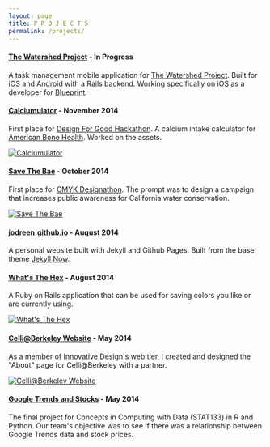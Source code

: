 ```yaml
---
layout: page
title: P R O J E C T S
permalink: /projects/
---
```

#### <a href="http://github.com/calblueprint/watershed">The Watershed Project</a> - In Progress

A task management mobile application for <a href="http://www.thewatershedproject.org/home.php" target="_blank">The Watershed Project</a>. Built for iOS and Android with a Rails backend. Working specifically on iOS as a developer for <a href="http://bptech.berkeley.edu/" target="_blank">Blueprint</a>.

#### <a href="https://calciumulator.herokuapp.com/">Calciumulator</a> - November 2014

First place for <a href="http://bptech.berkeley.edu/hackathon" target="_blank">Design For Good Hackathon</a>. A calcium intake calculator for <a href="http://www.americanbonehealth.org/" target="_blank">American Bone Health</a>. Worked on the assets.

<a href="http://calciumulator.herokuapp.com/" target="_blank"><img src="{{ site.baseurl }}/images/Calciumulator.png" alt="Calciumulator"></a>

#### <a href="http://savethebae.herokuapp.com/">Save The Bae</a> - October 2014

First place for <a href="http://cmyk.innovativedesign.club/" target="_blank">CMYK Designathon</a>. The prompt was to design a campaign that increases public awareness for California water conservation.

<a href="http://savethebae.herokuapp.com/" target="_blank"><img src="{{ site.baseurl }}/images/SaveTheBae.png" alt="Save The Bae"></a>

#### <a href="http://jodreen.github.io">jodreen.github.io</a> - August 2014

A personal website built with Jekyll and Github Pages. Built from the base theme <a href="https://github.com/barryclark/jekyll-now" target="_blank">Jekyll Now</a>.

#### <a href="http://whatsthehex.herokuapp.com" target="_blank">What's The Hex</a> - August 2014

A Ruby on Rails application that can be used for saving colors you like or are currently using.

<a href="http://whatsthehex.herokuapp.com/" target="_blank"><img src="{{ site.baseurl }}/images/WhatsTheHexScreenshot.png" alt="What's The Hex"></a>

#### <a href="http://celli-berkeley.herokuapp.com/" target="_blank">Celli@Berkeley Website</a> - May 2014

As a member of <a href="http://innovativedesign.club/" target="_blank">Innovative Design</a>'s web tier, I created and designed the "About" page for Celli@Berkeley with a partner.

<a href="http://celli-berkeley.herokuapp.com/" target="_blank"><img src="{{ site.baseurl }}/images/CelliScreenshot.png" alt="Celli@Berkeley Website"></a>

#### <a href="http://jodreen.github.io/googletrends-stocks/" target="_blank">Google Trends and Stocks</a> - May 2014

The final project for Concepts in Computing with Data (STAT133) in R and Python. Our team's objective was to see if there was a relationship between Google Trends data and stock prices.

